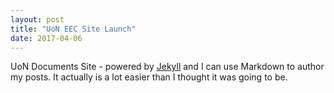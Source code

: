 ```yaml
---
layout: post
title: "UoN EEC Site Launch"
date: 2017-04-06
---
```


UoN Documents Site - powered by [Jekyll](http://jekyllrb.com) and I can use Markdown to author my posts. It actually is a lot easier than I thought it was going to be.

